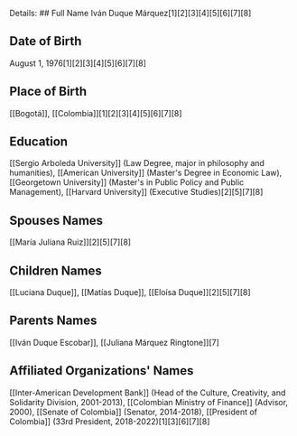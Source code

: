 Details: ## Full Name
Iván Duque Márquez[1][2][3][4][5][6][7][8]

## Date of Birth
August 1, 1976[1][2][3][4][5][6][7][8]

## Place of Birth
[[Bogotá]], [[Colombia]][1][2][3][4][5][6][7][8]

## Education
[[Sergio Arboleda University]] (Law Degree, major in philosophy and humanities),
[[American University]] (Master's Degree in Economic Law),
[[Georgetown University]] (Master's in Public Policy and Public Management),
[[Harvard University]] (Executive Studies)[2][5][7][8]

## Spouses Names
[[María Juliana Ruiz]][2][5][7][8]

## Children Names
[[Luciana Duque]], [[Matías Duque]], [[Eloísa Duque]][2][5][7][8]

## Parents Names
[[Iván Duque Escobar]], [[Juliana Márquez Ringtone]][7]

## Affiliated Organizations' Names
[[Inter-American Development Bank]] (Head of the Culture, Creativity, and Solidarity Division, 2001-2013),
[[Colombian Ministry of Finance]] (Advisor, 2000),
[[Senate of Colombia]] (Senator, 2014-2018),
[[President of Colombia]] (33rd President, 2018-2022)[1][3][6][7][8]

